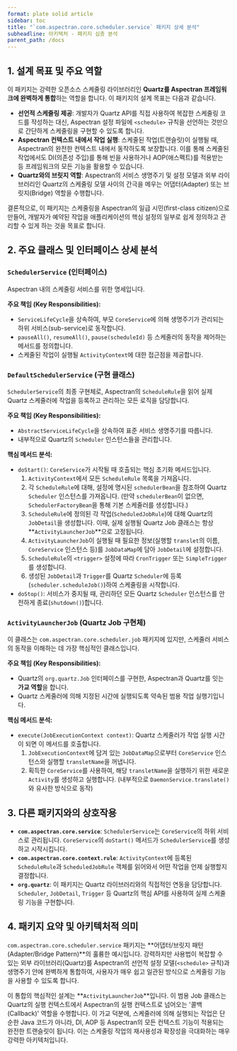 ```yaml
---
format: plate solid article
sidebar: toc
title: "`com.aspectran.core.scheduler.service` 패키지 상세 분석"
subheadline: 아키텍처 - 패키지 심층 분석
parent_path: /docs
---
```


## 1. 설계 목표 및 주요 역할

이 패키지는 강력한 오픈소스 스케줄링 라이브러리인 **Quartz를 Aspectran 프레임워크에 완벽하게 통합**하는 역할을 합니다. 이 패키지의 설계 목표는 다음과 같습니다.

-   **선언적 스케줄링 제공**: 개발자가 Quartz API를 직접 사용하여 복잡한 스케줄링 코드를 작성하는 대신, Aspectran 설정 파일에 `<schedule>` 규칙을 선언하는 것만으로 간단하게 스케줄링을 구현할 수 있도록 합니다.
-   **Aspectran 컨텍스트 내에서 작업 실행**: 스케줄된 작업(트랜슬릿)이 실행될 때, Aspectran의 완전한 컨텍스트 내에서 동작하도록 보장합니다. 이를 통해 스케줄된 작업에서도 DI(의존성 주입)를 통해 빈을 사용하거나 AOP(애스펙트)를 적용받는 등 프레임워크의 모든 기능을 활용할 수 있습니다.
-   **Quartz와의 브릿지 역할**: Aspectran의 서비스 생명주기 및 설정 모델과 외부 라이브러리인 Quartz의 스케줄링 모델 사이의 간극을 메우는 어댑터(Adapter) 또는 브릿지(Bridge) 역할을 수행합니다.

결론적으로, 이 패키지는 스케줄링을 Aspectran의 일급 시민(first-class citizen)으로 만들어, 개발자가 예약된 작업을 애플리케이션의 핵심 설정의 일부로 쉽게 정의하고 관리할 수 있게 하는 것을 목표로 합니다.

## 2. 주요 클래스 및 인터페이스 상세 분석

### `SchedulerService` (인터페이스)

Aspectran 내의 스케줄링 서비스를 위한 명세입니다.

**주요 책임 (Key Responsibilities):**
-   `ServiceLifeCycle`을 상속하여, 부모 `CoreService`에 의해 생명주기가 관리되는 하위 서비스(sub-service)로 동작합니다.
-   `pauseAll()`, `resumeAll()`, `pause(scheduleId)` 등 스케줄러의 동작을 제어하는 메서드를 정의합니다.
-   스케줄된 작업이 실행될 `ActivityContext`에 대한 접근점을 제공합니다.

### `DefaultSchedulerService` (구현 클래스)

`SchedulerService`의 최종 구현체로, Aspectran의 `ScheduleRule`을 읽어 실제 Quartz 스케줄러에 작업을 등록하고 관리하는 모든 로직을 담당합니다.

**주요 책임 (Key Responsibilities):**
-   `AbstractServiceLifeCycle`을 상속하여 표준 서비스 생명주기를 따릅니다.
-   내부적으로 Quartz의 `Scheduler` 인스턴스들을 관리합니다.

**핵심 메서드 분석:**
-   `doStart()`: `CoreService`가 시작될 때 호출되는 핵심 초기화 메서드입니다.
    1.  `ActivityContext`에서 모든 `ScheduleRule` 목록을 가져옵니다.
    2.  각 `ScheduleRule`에 대해, 설정에 명시된 `schedulerBean`을 참조하여 Quartz `Scheduler` 인스턴스를 가져옵니다. (만약 `schedulerBean`이 없으면, `SchedulerFactoryBean`을 통해 기본 스케줄러를 생성합니다.)
    3.  `ScheduleRule`에 정의된 각 작업(`ScheduledJobRule`)에 대해 Quartz의 `JobDetail`을 생성합니다. 이때, 실제 실행될 Quartz Job 클래스는 항상 **`ActivityLauncherJob`**으로 고정됩니다.
    4.  `ActivityLauncherJob`이 실행될 때 필요한 정보(실행할 `translet`의 이름, `CoreService` 인스턴스 등)를 `JobDataMap`에 담아 `JobDetail`에 설정합니다.
    5.  `ScheduleRule`의 `<trigger>` 설정에 따라 `CronTrigger` 또는 `SimpleTrigger`를 생성합니다.
    6.  생성된 `JobDetail`과 `Trigger`를 Quartz `Scheduler`에 등록(`scheduler.scheduleJob()`)하여 스케줄링을 시작합니다.
-   `doStop()`: 서비스가 중지될 때, 관리하던 모든 Quartz `Scheduler` 인스턴스를 안전하게 종료(`shutdown()`)합니다.

### `ActivityLauncherJob` (Quartz Job 구현체)

이 클래스는 `com.aspectran.core.scheduler.job` 패키지에 있지만, 스케줄러 서비스의 동작을 이해하는 데 가장 핵심적인 클래스입니다.

**주요 책임 (Key Responsibilities):**
-   Quartz의 `org.quartz.Job` 인터페이스를 구현한, Aspectran과 Quartz를 잇는 **가교 역할**을 합니다.
-   Quartz 스케줄러에 의해 지정된 시간에 실행되도록 약속된 범용 작업 실행기입니다.

**핵심 메서드 분석:**
-   `execute(JobExecutionContext context)`: Quartz 스케줄러가 작업 실행 시간이 되면 이 메서드를 호출합니다.
    1.  `JobExecutionContext`에 담겨 있는 `JobDataMap`으로부터 `CoreService` 인스턴스와 실행할 `transletName`을 꺼냅니다.
    2.  획득한 `CoreService`를 사용하여, 해당 `transletName`을 실행하기 위한 새로운 `Activity`를 생성하고 실행합니다. (내부적으로 `DaemonService.translate()`와 유사한 방식으로 동작)

## 3. 다른 패키지와의 상호작용

-   **`com.aspectran.core.service`**: `SchedulerService`는 `CoreService`의 하위 서비스로 관리됩니다. `CoreService`의 `doStart()` 메서드가 `SchedulerService`를 생성하고 시작시킵니다.
-   **`com.aspectran.core.context.rule`**: `ActivityContext`에 등록된 `ScheduleRule`과 `ScheduledJobRule` 객체를 읽어와서 어떤 작업을 언제 실행할지 결정합니다.
-   **`org.quartz`**: 이 패키지는 Quartz 라이브러리와의 직접적인 연동을 담당합니다. `Scheduler`, `JobDetail`, `Trigger` 등 Quartz의 핵심 API를 사용하여 실제 스케줄링 기능을 구현합니다.

## 4. 패키지 요약 및 아키텍처적 의미

`com.aspectran.core.scheduler.service` 패키지는 **어댑터/브릿지 패턴(Adapter/Bridge Pattern)**의 훌륭한 예시입니다. 강력하지만 사용법이 복잡할 수 있는 외부 라이브러리(Quartz)를 Aspectran의 선언적 설정 모델(`<schedule>` 규칙)과 생명주기 안에 완벽하게 통합하여, 사용자가 매우 쉽고 일관된 방식으로 스케줄링 기능을 사용할 수 있도록 합니다.

이 통합의 핵심적인 설계는 **`ActivityLauncherJob`**입니다. 이 범용 Job 클래스는 Quartz의 실행 컨텍스트에서 Aspectran의 실행 컨텍스트로 넘어오는 '콜백(Callback)' 역할을 수행합니다. 이 가교 덕분에, 스케줄러에 의해 실행되는 작업은 단순한 Java 코드가 아니라, DI, AOP 등 Aspectran의 모든 컨텍스트 기능이 적용되는 완전한 트랜슬릿이 됩니다. 이는 스케줄링 작업의 재사용성과 확장성을 극대화하는 매우 강력한 아키텍처입니다.
